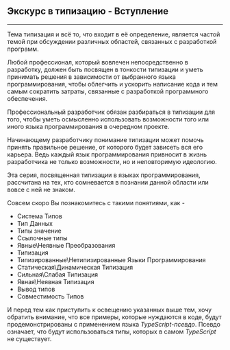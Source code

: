 ## Экскурс в типизацию - Вступление
________________

Тема типизация и всё то, что входит в её определение, является частой темой при обсуждении различных областей, связанных с разработкой программ.

Любой профессионал, который вовлечен непосредственно в разработку, должен быть посвящен в тонкости типизации и уметь принимать решения в зависимости от выбранного языка программирования, чтобы облегчить и ускорить написание кода и тем самым сократить затраты, связанные с разработкой программного обеспечения.

Профессиональный разработчик обязан разбираться в типизации для того, чтобы уметь осмысленно использовать возможности того или иного языка программирования в очередном проекте.

Начинающему разработчику понимание типизации может помочь принять правильное решение, от которого будет зависеть вся его карьера. Ведь каждый язык программирования привносит в жизнь разработчика не только возможности, но и неповторимую идеологию.

Эта серия, посвященная типизации в языках программирования, рассчитана на тех, кто сомневается в познании данной области или вовсе с ней не знаком. 

Совсем скоро Вы познакомитесь с такими понятиями, как - 


- Система Типов
- Тип Данных
- Типы значение
- Ссылочные типы
- Явные\Неявные Преобразования
- Типизация
- Типизированные\Нетипизированные Языки Программирования
- Статическая\Динамическая Типизация
- Сильная\Слабая Типизация
- Явная\Неявная Типизация
- Вывод типов
- Совместимость Типов


И перед  тем как приступить к освещению указанных выше тем, хочу обратить внимание, что все примеры, которые нуждаются в коде, будут продемонстрированы с применением языка *TypeScript-псевдо*. Псевдо означает, что будут использоваться типы, которых в самом *TypeScript* не существует.
